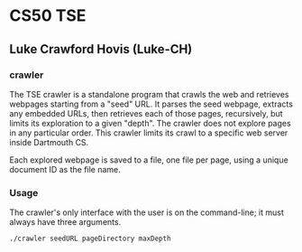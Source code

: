 # CS50 TSE 
## Luke Crawford Hovis (Luke-CH)
### crawler

The TSE crawler is a standalone program that crawls the web and retrieves webpages starting from a "seed" URL.
It parses the seed webpage, extracts any embedded URLs, then retrieves each of those pages, recursively, but limits its exploration to a given "depth". The crawler does not explore pages in any particular order. This crawler limits its crawl to a specific web server inside Dartmouth CS.

Each explored webpage is saved to a file, one file per page, using a unique document ID as the file name.

### Usage

The crawler's only interface with the user is on the command-line; it must always have three arguments.

```
./crawler seedURL pageDirectory maxDepth
```